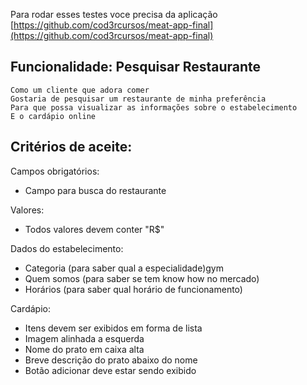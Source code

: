 Para rodar esses testes voce precisa da aplicação
[https://github.com/cod3rcursos/meat-app-final](https://github.com/cod3rcursos/meat-app-final)

## Funcionalidade: Pesquisar Restaurante

	Como um cliente que adora comer
	Gostaria de pesquisar um restaurante de minha preferência
	Para que possa visualizar as informações sobre o estabelecimento
	E o cardápio online

## Critérios de aceite:

Campos obrigatórios:
- Campo para busca do restaurante

Valores:
- Todos valores devem conter "R$"

Dados do estabelecimento:
- Categoria (para saber qual a especialidade)gym
- Quem somos (para saber se tem know how no mercado)
- Horários (para saber qual horário de funcionamento)

Cardápio:
- Itens devem ser exibidos em forma de lista
- Imagem alinhada a esquerda
- Nome do prato em caixa alta
- Breve descrição do prato abaixo do nome
- Botão adicionar deve estar sendo exibido
